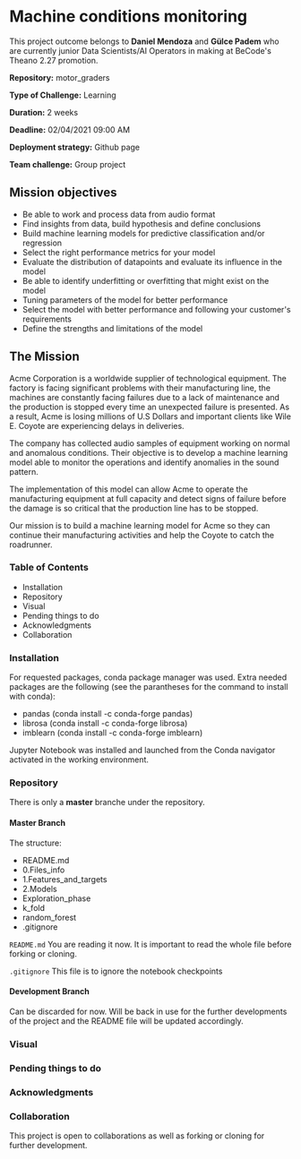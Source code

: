 # Machine conditions monitoring

This project outcome belongs to **Daniel Mendoza** and **Gülce Padem** who are currently junior Data Scientists/AI Operators in making at BeCode's Theano 2.27 promotion.

**Repository:** motor_graders

**Type of Challenge:** Learning

**Duration:** 2 weeks

**Deadline:** 02/04/2021 09:00 AM

**Deployment strategy:** Github page

**Team challenge:** Group project

## Mission objectives

- Be able to work and process data from audio format
- Find insights from data, build hypothesis and define conclusions
- Build machine learning models for predictive classification and/or regression
- Select the right performance metrics for your model
- Evaluate the distribution of datapoints and evaluate its influence in the model
- Be able to identify underfitting or overfitting that might exist on the model
- Tuning parameters of the model for better performance
- Select the model with better performance and following your
  customer's requirements
- Define the strengths and limitations of the model

## The Mission

Acme Corporation is a worldwide supplier of technological equipment. The factory is facing significant problems with their manufacturing line, the machines are constantly facing failures due to a lack of maintenance and the production is stopped every time an unexpected failure is presented. As a result, Acme is losing millions of U.S Dollars and important clients like Wile E. Coyote are experiencing delays in deliveries.

The company has collected audio samples of equipment working on normal and anomalous conditions. Their objective is to develop a machine learning model able to monitor the operations and identify anomalies in the sound pattern.

The implementation of this model can allow Acme to operate the manufacturing equipment at full capacity and detect signs of failure before the damage is so critical that the production line has to be stopped.

Our mission is to build a machine learning model for Acme so they can continue their manufacturing activities and help the Coyote to catch the roadrunner.

### Table of Contents

* Installation
* Repository
* Visual
* Pending things to do
* Acknowledgments
* Collaboration

### Installation

For requested packages, conda package manager was used. Extra needed packages are the following (see the parantheses for the command to install with conda):

* pandas (conda install -c conda-forge pandas)
* librosa (conda install -c conda-forge librosa)
* imblearn (conda install -c conda-forge imblearn)

Jupyter Notebook was installed and launched from the Conda navigator activated in the working environment.

### Repository

There is only a **master** branche under the repository.

#### Master Branch

The structure:

* README.md
* 0.Files_info
* 1.Features_and_targets
* 2.Models
* Exploration_phase
* k_fold
* random_forest
* .gitignore


`README.md`
You are reading it now. It is important to read the whole file before forking or cloning.


`.gitignore`
This file is to ignore the notebook checkpoints

#### Development Branch

Can be discarded for now. Will be back in use for the further developments of the project and the README file will be updated accordingly.

### Visual



### Pending things to do


### Acknowledgments



### Collaboration

This project is open to collaborations as well as forking or cloning for further development.